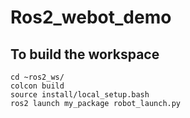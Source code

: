 # Ros2_webot_demo
## To build the workspace
```
cd ~ros2_ws/
colcon build
source install/local_setup.bash
ros2 launch my_package robot_launch.py
```
